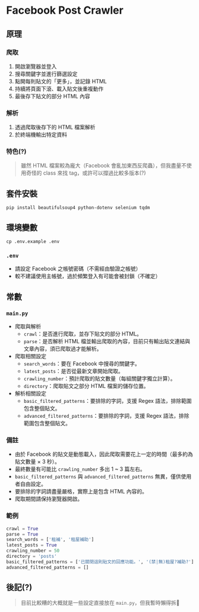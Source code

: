 # Facebook Post Crawler

## 原理

### 爬取
1. 開啟瀏覽器並登入
2. 搜尋關鍵字並進行篩選設定
3. 點開每則貼文的「更多」，並記錄 HTML
4. 持續將頁面下滾、載入貼文後重複動作
5. 最後存下貼文的部分 HTML 內容

### 解析
1. 透過爬取後存下的 HTML 檔案解析
2. 於終端機輸出特定資料

### 特色(?)
> 雖然 HTML 檔案較為龐大（Facebook 會亂加東西反爬蟲），但我盡量不使用奇怪的 class 來找 tag，或許可以撐過比較多版本(?)

## 套件安裝

```shell
pip install beautifulsoup4 python-dotenv selenium tqdm
```

## 環境變數

```shell
cp .env.example .env
```

### `.env`
- 請設定 Facebook 之帳號密碼（不需經由驗證之帳號）
- 較不建議使用主帳號，過於頻繁登入有可能會被封鎖（不確定）

## 常數

### `main.py`
- 爬取與解析
  - `crawl`：是否進行爬取，並存下貼文的部分 HTML。
  - `parse`：是否解析 HTML 檔並輸出爬取的內容，目前只有輸出貼文連結與文章內容，須已爬取過才能解析。
- 爬取相關設定
  - `search_words`：要在 Facebook 中搜尋的關鍵字。
  - `latest_posts`：是否從最新文章開始爬取。
  - `crawling_number`：預計爬取的貼文數量（每組關鍵字獨立計算）。
  - `directory`：爬取貼文之部分 HTML 檔案的儲存位置。
- 解析相關設定
  - `basic_filtered_patterns`：要排除的字詞，支援 Regex 語法，排除範圍包含整個貼文。
  - `advanced_filtered_patterns`：要排除的字詞，支援 Regex 語法，排除範圍包含整個貼文。

### 備註
  - 由於 Facebook 的貼文是動態載入，因此爬取需要花上一定的時間（最多約為貼文數量 × 3 秒）。
  - 最終數量有可能比 `crawling_number` 多出 1 ~ 3 篇左右。
  - `basic_filtered_patterns` 與 `advanced_filtered_patterns` 無異，僅供使用者自由設定。
  - 要排除的字詞請盡量嚴格，實際上是包含 HTML 內容的。
  - 爬取期間請保持瀏覽器開啟。

### 範例
```python
crawl = True
parse = True
search_words = ['租補', '租屋補助']
latest_posts = True
crawling_number = 50
directory = 'posts'
basic_filtered_patterns = ['已關閉這則貼文的回應功能。', '(禁|無)租屋?補助?']
advanced_filtered_patterns = []
```

## 後記(?)

> 目前比較糟的大概就是一些設定直接放在 `main.py`，但我暫時懶得拆🥲
